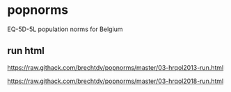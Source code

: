 # popnorms
EQ-5D-5L population norms for Belgium

## run html

https://raw.githack.com/brechtdv/popnorms/master/03-hrqol2013-run.html

https://raw.githack.com/brechtdv/popnorms/master/03-hrqol2018-run.html

